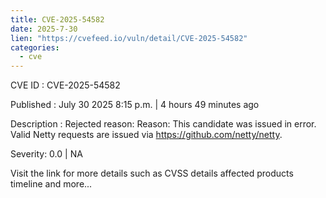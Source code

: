 ```yaml
--- 
title: CVE-2025-54582
date: 2025-7-30
lien: "https://cvefeed.io/vuln/detail/CVE-2025-54582"
categories:
  - cve
---
```


CVE ID : CVE-2025-54582

Published :  July 30
2025
8:15 p.m. | 4 hours
49 minutes ago

Description : Rejected reason: Reason: This candidate was issued in error. Valid Netty requests are issued via https://github.com/netty/netty.

Severity: 0.0 | NA

Visit the link for more details
such as CVSS details
affected products
timeline
and more...

